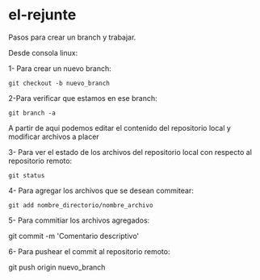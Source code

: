 # el-rejunte

Pasos para crear un branch y trabajar.

Desde consola linux:

1- Para crear un nuevo branch:

    git checkout -b nuevo_branch

2-Para verificar que estamos en ese branch:    

    git branch -a


A partir de aqui podemos editar el contenido del repositorio local y modificar archivos a placer

3- Para ver el estado de los archivos del repositorio local con respecto al repositorio remoto:

    git status

4- Para agregar los archivos que se desean commitear:

    git add nombre_directorio/nombre_archivo

5- Para commitiar los archivos agregados:

   git commit -m 'Comentario descriptivo'

6- Para pushear el commit al repositorio remoto:

   git push origin nuevo_branch
    


 




